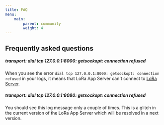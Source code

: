 ```yaml
---
title: FAQ
menu:
    main:
        parent: community
        weight: 4
---
```


## Frequently asked questions

##### transport: dial tcp 127.0.0.1:8000: getsockopt: connection refused

When you see the error `dial tcp 127.0.0.1:8000: getsockopt: connection refused`
in your logs, it means that LoRa App Server can't connect to
[LoRa Server](https://docs.loraserver.io/loraserver/).

##### transport: dial tcp 127.0.0.1:8080: getsockopt: connection refused

You should see this log message only a couple of times.
This is a glitch in the current version of the LoRa App Server which will be
resolved in a next version. 
